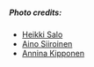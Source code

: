 ##### Photo credits:
<ul>
  <li><a href="http://heikki.co/" target="_blank">Heikki Salo</a></li>
  <li><a href="http://ainos.fi/" target="_blank">Aino Siiroinen</a></li>
  <li><a href="https://www.linkedin.com/in/anninakipponen/" target="_blank">Annina Kipponen</a></li>
</ul>
